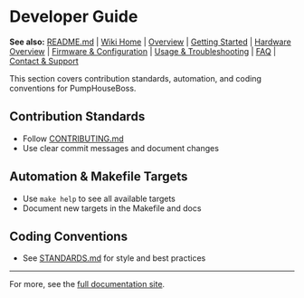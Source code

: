 
# Developer Guide

**See also:** [README.md](README.md) | [Wiki Home](Home.md) | [Overview](Overview.md) | [Getting Started](Getting-Started.md) | [Hardware Overview](Hardware-Overview.md) | [Firmware & Configuration](Firmware-and-Configuration.md) | [Usage & Troubleshooting](Usage-and-Troubleshooting.md) | [FAQ](FAQ.md) | [Contact & Support](Contact-and-Support.md)

This section covers contribution standards, automation, and coding conventions for PumpHouseBoss.

## Contribution Standards
- Follow [CONTRIBUTING.md](CONTRIBUTING.md)
- Use clear commit messages and document changes

## Automation & Makefile Targets
- Use `make help` to see all available targets
- Document new targets in the Makefile and docs

## Coding Conventions
- See [STANDARDS.md](STANDARDS.md) for style and best practices

---
For more, see the [full documentation site](https://hucklesberries.github.io/PumpHouseBoss/).
